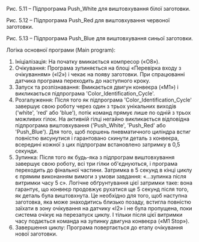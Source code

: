 Рис. 5.11 – Підпрограма Push_White для виштовхування білої заготовки.

Рис. 5.12 – Підпрограма Push_Red для виштовхування червоної заготовки.

Рис. 5.13 – Підпрограма Push_Blue для виштовхування синьої заготовки.

Логіка основної програми (Main program):
1.  Ініціалізація: На початку вмикається компресор («O8»).
2.  Очікування: Програма зупиняється на блоці «Перевірка входу з очікуванням» («I2») і чекає на появу заготовки. При спрацюванні датчика програма переходить до наступного кроку.
3.  Запуск та розпізнавання: Вмикається двигун конвеєра («M1») і викликається підпрограма 'Color_Identification_Cycle'.
4.  Розгалуження: Після того як підпрограма 'Color_Identification_Cycle' завершує свою роботу через один з трьох унікальних виходів ('white', 'red' або 'blue'), потік команд прямує лише по одній з трьох можливих гілок. На активній гілці негайно викликається відповідна підпрограма виштовхування ('Push_White', 'Push_Red' або 'Push_Blue'). Для того, щоб поршень пневматичного циліндра встиг повністю висунутися і гарантовано скинути деталь з конвеєра, всередині кожної з цих підпрограм встановлено затримку в 0,5 секунди.
5.  Зупинка: Після того як будь-яка з підпрограм виштовхування завершує свою роботу, всі три гілки об'єднуються, і програма переходить до фінальної частини. Затримка в 5 секунд в кінці циклу є прямим виконанням вимоги з умови завдання: «...зупинка після витримки часу 5 с». Логічне обґрунтування цієї затримки таке: вона гарантує, що конвеєр продовжує рухатися ще 5 секунд після того, як деталь була виштовхнута. Це необхідно для того, щоб наступна заготовка, яка може знаходитись близько позаду, встигла повністю заїхати в зону очікування на датчику «I2» і не була пропущена, поки система очікує на перезапуск циклу. І тільки після цієї витримки часу подається команда на зупинку двигуна конвеєра («M1 Stop»).
6.  Завершення циклу: Програма повертається до етапу очікування нової заготовки.